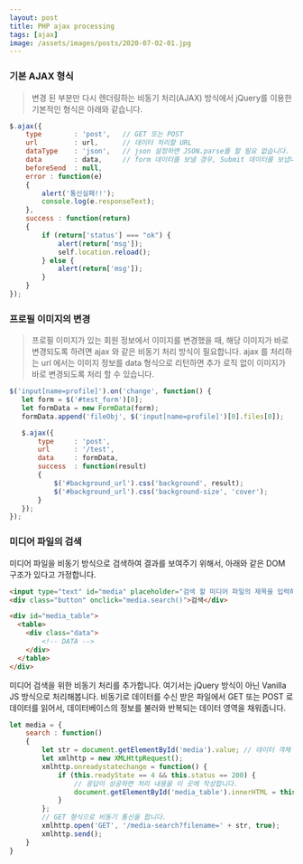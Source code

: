 ```yaml
---
layout: post
title: PHP ajax processing
tags: [ajax]
image: /assets/images/posts/2020-07-02-01.jpg
---
```


### 기본 AJAX 형식

> 변경 된 부분만 다시 렌더링하는 비동기 처리(AJAX) 방식에서 jQuery를 이용한 기본적인 형식은 아래와 같습니다.

~~~js
$.ajax({
    type        : 'post',   // GET 또는 POST
    url         : url,      // 데이터 처리할 URL
    dataType    : 'json',   // json 설정하면 JSON.parse를 할 필요 없습니다.
    data        : data,     // form 데이터를 보낼 경우, Submit 데이터를 보냅니다.
    beforeSend  : null,
    error : function(e)
    {
        alert('통신실패!!');
        console.log(e.responseText);
    },
    success : function(return)
    {
        if (return['status'] === "ok") {
            alert(return['msg']);
            self.location.reload();
        } else {
            alert(return['msg']);
        }
    }
});
~~~

### 프로필 이미지의 변경

> 프로필 이미지가 있는 회원 정보에서 이미지를 변경했을 때, 해당 이미지가 바로 변경되도록 하려면 ajax 와 같은 비동기 처리 방식이 필요합니다. ajax 를 처리하는 url 에서는 이미지 정보를 data 형식으로 리턴하면 추가 로직 없이 이미지가 바로 변경되도록 처리 할 수 있습니다.

~~~js
$('input[name=profile]').on('change', function() {
   let form = $('#test_form')[0];
   let formData = new FormData(form);
   formData.append('fileObj', $('input[name=profile]')[0].files[0]);

   $.ajax({
       type     : 'post',
       url      : '/test',
       data     : formData,
       success  : function(result) 
       {
           $('#background_url').css('background', result);
           $('#background_url').css('background-size', 'cover');
       }
   });
});
~~~

### 미디어 파일의 검색

미디어 파일을 비동기 방식으로 검색하여 결과를 보여주기 위해서, 아래와 같은 DOM 구조가 있다고 가정합니다.

~~~html
<input type="text" id="media" placeholder="검색 할 미디어 파일의 제목을 입력하세요.">
<div class="button" onclick="media.search()">검색</div>

<div id="media_table">
  <table>
    <div class="data">
        <!-- DATA -->
    </div>
  </table>
</div>
~~~

미디어 검색을 위한 비동기 처리를 추가합니다. 여기서는 jQuery 방식이 아닌 Vanilla JS 방식으로 처리해봅니다.
비동기로 데이터를 수신 받은 파일에서 GET 또는 POST 로 데이터를 읽어서, 데이터베이스의 정보를 불러와 반복되는 데이터 영역을 채워줍니다.

~~~js
let media = {
    search : function()
    {
        let str = document.getElementById('media').value; // 데이터 객체
        let xmlhttp = new XMLHttpRequest();
        xmlhttp.onreadystatechange = function() {
            if (this.readyState == 4 && this.status == 200) {
                // 응답이 성공하면 처리 내용을 이 곳에 작성합니다.
                document.getElementById('media_table').innerHTML = this.responseText;
            }
        };
        // GET 형식으로 비동기 통신을 합니다.
        xmlhttp.open('GET', '/media-search?filename=' + str, true);
        xmlhttp.send();
    }
}
~~~